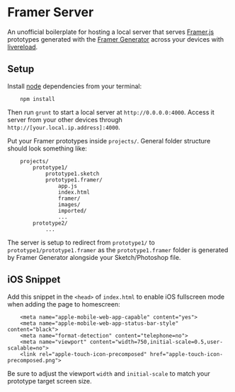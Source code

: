 # Framer Server

An unofficial boilerplate for hosting a local server that serves [Framer.js](https://github.com/koenbok/Framer) prototypes generated with the [Framer Generator](http://framerjs.com/static/downloads/Framer.zip) across your devices with [livereload](http://livereload.com).

## Setup

Install [node](http://nodejs.org) dependencies from your terminal:

        npm install

Then run `grunt` to start a local server at `http://0.0.0.0:4000`. Access it server from your other devices through `http://[your.local.ip.address]:4000`.

Put your Framer prototypes inside `projects/`. General folder structure should look something like:

        projects/
            prototype1/
                prototype1.sketch
                prototype1.framer/
                    app.js
                    index.html
                    framer/
                    images/
                    imported/
                    ...
            prototype2/
                ...

The server is setup to redirect from `prototype1/` to `prototype1/prototype1.framer` as the `prototype1.framer` folder is generated by Framer Generator alongside your Sketch/Photoshop file.

## iOS Snippet

Add this snippet in the `<head>` of `index.html` to enable iOS fullscreen mode when adding the page to homescreen:

        <meta name="apple-mobile-web-app-capable" content="yes">
        <meta name="apple-mobile-web-app-status-bar-style" content="black">
        <meta name="format-detection" content="telephone=no">
        <meta name="viewport" content="width=750,initial-scale=0.5,user-scalable=no">
        <link rel="apple-touch-icon-precomposed" href="apple-touch-icon-precomposed.png">

Be sure to adjust the viewport `width` and `initial-scale` to match your prototype target screen size.